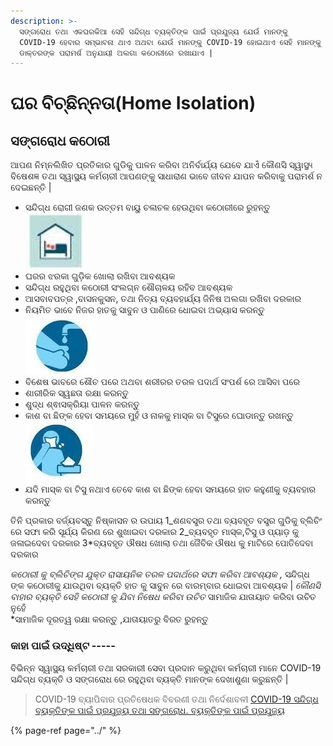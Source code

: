 ```yaml
---
description: >-
  ସଙ୍ଗରୋଧ ତଥା ଏକଘରକିଆ ସେହି ସନ୍ଦିଗ୍ଧ ବ୍ୟକ୍ତିଙ୍କ ପାଇଁ ପ୍ରଯୁଜ୍ୟ ଯେଉଁ ମାନଙ୍କୁ
  COVID-19 ହେବାର ସମ୍ଭାବନା ଥାଏ ଅଥବା ଯେଉଁ ମାନଙ୍କୁ COVID-19 ହୋଇଥାଏ ସେହି ମାନଙ୍କୁ
  ଡାକ୍ତରଙ୍କ ପରାମର୍ଶ ଅନୁଯାୟୀ ଅଲଗା କଠୋରୀରେ ରଖାଯାଏ |
---
```


# ଘର ବିଚ୍ଛିନ୍ନତା\(Home Isolation\)

## ସଙ୍ଗରୋଧ କଠୋରୀ

ଆପଣ ନିମ୍ନଲିଖିତ ପ୍ରତିକାର ଗୁଡିକୁ ପାଳନ କରିବା ଅନିର୍ବାର୍ଯ୍ୟ ଯେବେ ଯାଏଁ କୌଣସି ସ୍ୱାସ୍ଥ୳ ବିଷେଶଜ୍ଞ ତଥା ସ୍ୱାସ୍ଥ୍ୟ କର୍ମଚାରୀ ଆପଣଙ୍କୁ ସାଧାରାଣ ଭାବେ ଜୀବନ ଯାପନ କରିବାକୁ ପରାମର୍ଶ ନ ଦେଇଛନ୍ତି \|

* ସନ୍ଦିଗ୍ଧ ରୋଗୀ ଜଣକ ଉତ୍ତମ ବାୟୁ ଚଳାଚଳ  ହେଉଥିବା କଠୋରୀରେ ରୁହନ୍ତୁ ![](../.gitbook/assets/w1.JPG) 
* ଘରର ଝରକା ଗୁଡି଼କ ଖୋଲା ରଖିବା ଆବଶ୍ୟକ  
* ସନ୍ଦିଗ୍ଧ ରହୁଥିବା କଠୋରୀ ସଂଲଗ୍ନ ଶୌଚାଳୟ ରହିବ ଆବଶ୍ୟକ
*  ଆସବାବପତ୍ର ,ବାସନକୁସନ, ତଥା ନିତ୍ୟ ବ୍ୟବହାର୍ଯ୍ୟ ଜିନିଷ ଅଲଗା ରଖିବା ଦରକାର 
* ନିୟମିତ ଭାବେ ନିଜର ହାତକୁ ସାବୁନ ଓ ପାଣିରେ ଧୋଇବା   ଅଭ୍ୟାସ କରନ୍ତୁ ![](../.gitbook/assets/n2.JPG) 
* ବିଶେଷ ଭାବରେ  ଶୌଚ ପରେ ଅଥବା ଶରୀରର ତରଳ ପଦାର୍ଥ ସଂପର୍ଶ ରେ ଆସିବା ପରେ
* ଶାରୀରିକ ସ୍ୱଛତା ରକ୍ଷା କରନ୍ତୁ 
* ଶୁଦ୍ଧ ଶ୍ଵାସକ୍ରିୟା ପାଳନ  କରନ୍ତୁ   
* କାଶ ବା ଛିଙ୍କ ହେବା ସମୟରେ ମୁହଁ ଓ ନାକକୁ ମାସ୍କ ବା ଟିସୁରେ ଘୋଡାନ୍ତୁ ରଖନ୍ତୁ ![](../.gitbook/assets/n1.JPG)   
* ଯଦି ମାସ୍କ ବା ଟିସୁ  ନଥାଏ ତେବେ କାଶ ବା ଛିଙ୍କ ହେବା ସମୟରେ ହାତ କହୁଣୀକୁ  ବ୍ୟବହାର କରନ୍ତୁ 

ତିନି ପ୍ରକାର ବର୍ଜ୍ୟବସ୍ତୁ ନିଷ୍କାସନ ର ଉପାୟ 1_ଶଣବସ୍ତ୍ର ତଥା ବ୍ୟବହୃତ ବସ୍ତ୍ର ଗୁଡିକୁ ବ୍ଲିଚିଂ ରେ ସଫା କରି ସୂର୍ଯ୍ୟ କିରଣ ରେ ଶୁଖାଇବା ଦରକାର 2_ବ୍ୟବହୃତ ମାସ୍କ,ଟିସୁ ଓ ପ୍ୟାଡ଼ କୁ ଜଳାଇଦେବା ଦରକାର 3\*ବ୍ୟବହୃତ ଔଷଧ ଖୋଲା ତଥା ଜୈବିକ ଔଷଧ କୁ ମାଟିରେ ପୋତିଦେବା ଦରକାର

_କଠୋରୀ କୁ ବ୍ଲିଚିଙ୍ଗ ଯୁକ୍ତ ରାସାୟନିକ ତରଳ ପଦାର୍ଥରେ ସଫା କରିବା ଆବଶ୍ୟକ ,_ ସନ୍ଦିଗ୍ଧ ଙ୍କ କଠୋରୀକୁ ଯାଉଥିବା ବ୍ୟକ୍ତି ହାତ କୁ ସାବୁନ ରେ ବାରମ୍ବାର ଧୋଇବା ଆବଶ୍ୟକ \| _କୌଣସି ବାହାର ବ୍ୟକ୍ତି ସେହି କଠୋରୀ କୁ ଯିବା ନିଷେଧ କରିବା ଉଚିତ_ ସାମାଜିକ ଯାତାୟାତ କରିବା ଉଚିତ ନୁହେଁ  
\*ସାମାଜିକ ଦୂରତ୍ୱ ରକ୍ଷା କରନ୍ତୁ ,ଯାତାୟାତରୁ ବିରତ ରୁହନ୍ତୁ

### କାହା ପାଇଁ ଉଦ୍ଧିଷ୍ଟ -----

ବିଭିନ୍ନ ସ୍ୱାସ୍ଥ୍ୟ କର୍ମଚାରୀ ତଥା ସରକାରୀ ସେବା ପ୍ରଦାନ କରୁଥିବା କର୍ମଚାରୀ ମାନେ COVID-19 ସନ୍ଦିଗ୍ଧ ବ୍ୟକ୍ତି ଓ ସଙ୍ଗରୋଧ ରେ ରହୁଥିବା ବ୍ୟକ୍ତି ମାନଙ୍କ ଦେଖାଶୁଣା କରୁଛନ୍ତି \|

> COVID-19 ବ୍ୟାପିବାର ପ୍ରତିଷେଧକ ବିବରଣୀ ତଥା ନିର୍ଦେଶାବଳୀ [COVID-19 ସନ୍ଦିଗ୍ଧ ବ୍ୟକ୍ତିଙ୍କ ପାଇଁ ପ୍ରଯୁଜ୍ୟ ତଥା ସଙ୍ଗରୋଧ. ବ୍ୟକ୍ତିଙ୍କ ପାଇଁ ପ୍ରଯୁଜ୍ୟ](https://www.cdc.gov/coronavirus/2019-ncov/hcp/disposition-in-home-patients.html)

{% page-ref page="../" %}



